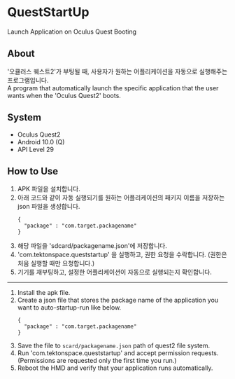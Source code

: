 # QuestStartUp
 Launch Application on Oculus Quest Booting
 
## About
 '오큘러스 퀘스트2'가 부팅될 때, 사용자가 원하는 어플리케이션을 자동으로 실행해주는 프로그램입니다.  
 A program that automatically launch the specific application that the user wants when the 'Oculus Quest2' boots.

## System
 - Oculus Quest2
 - Android 10.0 (Q)
 - API Level 29

## How to Use
 1. APK 파일을 설치합니다.
 2. 아래 코드와 같이 자동 실행되기를 원하는 어플리케이션의 패키지 이름을 저장하는 json 파일을 생성합니다.
    ```
    {
      "package" : "com.target.packagename"
    }
    ```
 3. 해당 파일을 'sdcard/packagename.json'에 저장합니다.
 4. 'com.tektonspace.queststartup' 을 실행하고, 권한 요청을 수락합니다. (권한은 처음 실행할 때만 요청합니다.)
 5. 기기를 재부팅하고, 설정한 어플리케이션이 자동으로 실행되는지 확인합니다.
    
---
    
 1. Install the apk file.
 2. Create a json file that stores the package name of the application you want to auto-startup-run like below.
    ```
    {
      "package" : "com.target.packagename"
    }
    ```
3. Save the file to `scard/packagename.json` path of quest2 file system.
4. Run 'com.tektonspace.queststartup' and accept permission requests. (Permissions are requested only the first time you run.)
5. Reboot the HMD and verify that your application runs automatically.
